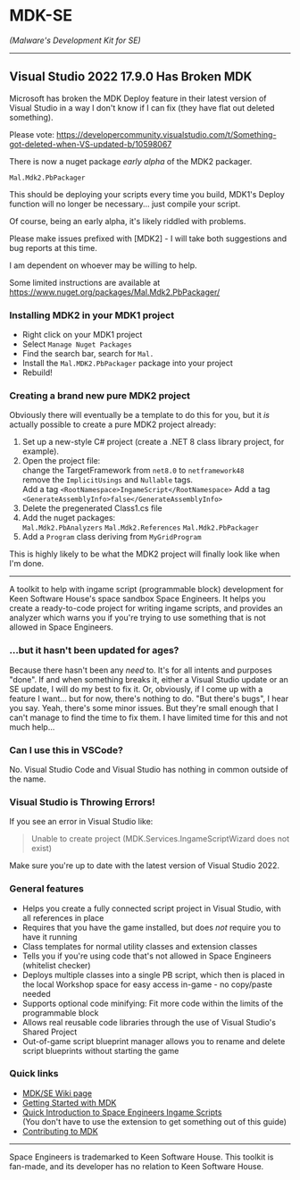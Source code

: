 # MDK-SE
_(Malware's Development Kit for SE)_

- - -

## Visual Studio 2022 17.9.0 Has Broken MDK
Microsoft has broken the MDK Deploy feature in their latest version of Visual Studio in a way I don't know if I can fix (they have flat out deleted something). 

Please vote:
https://developercommunity.visualstudio.com/t/Something-got-deleted-when-VS-updated-b/10598067

There is now a nuget package _early alpha_ of the MDK2 packager.

`Mal.Mdk2.PbPackager`

This should be deploying your scripts every time you build, MDK1's Deploy function will no longer be necessary... just compile your script.

Of course, being an early alpha, it's likely riddled with problems.

Please make issues prefixed with [MDK2] - I will take both suggestions and bug reports at this time.

I am dependent on whoever may be willing to help.

Some limited instructions are available at https://www.nuget.org/packages/Mal.Mdk2.PbPackager/

### Installing MDK2 in your MDK1 project

* Right click on your MDK1 project
* Select `Manage Nuget Packages`
* Find the search bar, search for `Mal.`
* Install the `Mal.MDK2.PbPackager` package into your project
* Rebuild!

### Creating a brand new pure MDK2 project

Obviously there will eventually be a template to do this for you, but it _is_ actually possible to create a pure MDK2 project already:

1. Set up a new-style C# project (create a .NET 8 class library project, for example).
3. Open the project file:  
    change the TargetFramework from `net8.0` to `netframework48`  
    remove the `ImplicitUsings` and `Nullable` tags.  
    Add a tag `<RootNamespace>IngameScript</RootNamespace>`
    Add a tag `<GenerateAssemblyInfo>false</GenerateAssemblyInfo>`
5. Delete the pregenerated Class1.cs file
6. Add the nuget packages:  
    `Mal.Mdk2.PbAnalyzers`
    `Mal.Mdk2.References`
    `Mal.Mdk2.PbPackager`
5. Add a `Program` class deriving from `MyGridProgram`

This is highly likely to be what the MDK2 project will finally look like when I'm done.

- - -

A toolkit to help with ingame script (programmable block) development for Keen Software House's space sandbox Space Engineers. It helps you create a ready-to-code project for writing ingame scripts, and provides an analyzer which warns you if you're trying to use something that is not allowed in Space Engineers.

### ...but it hasn't been updated for ages?
Because there hasn't been any  _need_ to. It's for all intents and purposes "done". If and when something breaks it, either a Visual Studio update or an SE update, I will do my best to fix it. Or, obviously, if I come up with a feature I want... but for now, there's nothing to do. "But there's bugs", I hear you say. Yeah, there's some minor issues. But they're small enough that I can't manage to find the time to fix them. I have limited time for this and not much help...

### Can I use this in VSCode?
No. Visual Studio Code and Visual Studio has nothing in common outside of the name.

### Visual Studio is Throwing Errors!
If you see an error in Visual Studio like:
>Unable to create project (MDK.Services.IngameScriptWizard does not exist)

Make sure you're up to date with the latest version of Visual Studio 2022.

### General features
* Helps you create a fully connected script project in Visual Studio, with all references in place
* Requires that you have the game installed, but does _not_ require you to have it running
* Class templates for normal utility classes and extension classes
* Tells you if you're using code that's not allowed in Space Engineers (whitelist checker)
* Deploys multiple classes into a single PB script, which then is placed in the local Workshop space for easy access in-game - no copy/paste needed
* Supports optional code minifying: Fit more code within the limits of the programmable block
* Allows real reusable code libraries through the use of Visual Studio's Shared Project
* Out-of-game script blueprint manager allows you to rename and delete script blueprints without starting the game

### Quick links
* [MDK/SE Wiki page](https://github.com/malware-dev/MDK-SE/wiki)  
* [Getting Started with MDK](https://github.com/malware-dev/MDK-SE/wiki/Getting-Started-with-MDK)
* [Quick Introduction to Space Engineers Ingame Scripts](https://github.com/malware-dev/MDK-SE/wiki/Quick-Introduction-to-Space-Engineers-Ingame-Scripts)  
  (You don't have to use the extension to get something out of this guide)
* [Contributing to MDK](https://github.com/malware-dev/MDK-SE/blob/master/CONTRIBUTING.md)

- - -

Space Engineers is trademarked to Keen Software House. This toolkit is fan-made, and its developer has no relation to Keen Software House.
